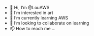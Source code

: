 - 👋 Hi, I’m @LouAWS
- 👀 I’m interested in art
- 🌱 I’m currently learning AWS
- 💞️ I’m looking to collaborate on learning
- 📫 How to reach me ...

<!---
LouAWS/LouAWS is a ✨ special ✨ repository because its `README.md` (this file) appears on your GitHub profile.
You can click the Preview link to take a look at your changes.
--->
